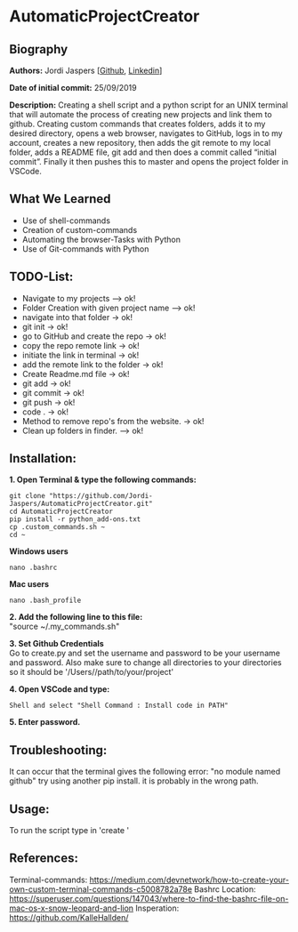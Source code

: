 # AutomaticProjectCreator 

## Biography  
**Authors:**
Jordi Jaspers [[Github](https://github.com/Jordi-Jaspers "Github Page"), [Linkedin](https://www.linkedin.com/in/jordi-jaspers/ "Linkedin Page")] 
  
**Date of initial commit:**
25/09/2019 

**Description:**
Creating a shell script and a python script for an UNIX terminal that will automate the process of creating new projects and link them to github. Creating custom commands that creates folders, adds it to my desired directory, opens a web browser, navigates to GitHub, logs in to my account, creates a new repository, then adds the git remote to my local folder, adds a README file, git add and then does a commit called “initial commit”. Finally it then pushes this to master and opens the project folder in VSCode.  

## What We Learned
* Use of shell-commands  
* Creation of custom-commands  
* Automating the browser-Tasks with Python  
* Use of Git-commands with Python  
  
## TODO-List:  
- Navigate to my projects  --> ok!  
- Folder Creation with given project name  --> ok!  
- navigate into that folder  -> ok!  
- git init  -> ok!  
- go to GitHub and create the repo  -> ok!  
- copy the repo remote link  -> ok!  
- initiate the link in terminal  -> ok!  
- add the remote link to the folder  -> ok!  
- Create Readme.md file  -> ok!  
- git add  -> ok!  
- git commit  -> ok!  
- git push  -> ok!  
- code .  -> ok!  
- Method to remove repo's from the website. -> ok!
- Clean up folders in finder. --> ok!
  
## Installation:  
**1. Open Terminal & type the following commands:**  
  
```
git clone "https://github.com/Jordi-Jaspers/AutomaticProjectCreator.git"
cd AutomaticProjectCreator 
pip install -r python_add-ons.txt 
cp .custom_commands.sh ~
cd ~  
```
  
**Windows users**  
```
nano .bashrc
```
  
**Mac users**  
```
nano .bash_profile
```
  
**2. Add the following line to this file:**  
"source ~/.my_commands.sh"
  
**3. Set Github Credentials**  
Go to create.py and set the username and password to be your username and password.
Also make sure to change all directories to your directories so it should be '/Users/<your username>/path/to/your/project'
  
**4. Open VSCode and type:**  
```
Shell and select "Shell Command : Install code in PATH" 
```
  
**5. Enter password.**   
  
## Troubleshooting:  
It can occur that the terminal gives the following error: "no module named github" try using another pip install. it is probably in the wrong path.  
    
## Usage:  
To run the script type in 'create <name of your folder>'  
  
## References:  
Terminal-commands: <https://medium.com/devnetwork/how-to-create-your-own-custom-terminal-commands-c5008782a78e>
Bashrc Location: <https://superuser.com/questions/147043/where-to-find-the-bashrc-file-on-mac-os-x-snow-leopard-and-lion>
Insperation: <https://github.com/KalleHallden/>
